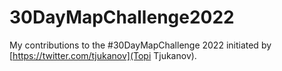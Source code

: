 # 30DayMapChallenge2022
My contributions to the #30DayMapChallenge 2022 initiated by [https://twitter.com/tjukanov](Topi Tjukanov).
